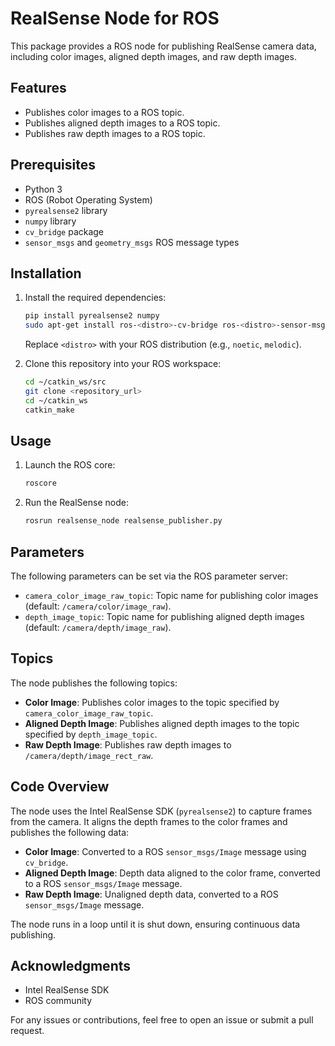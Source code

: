 # RealSense Node for ROS  

This package provides a ROS node for publishing RealSense camera data, including color images, aligned depth images, and raw depth images.  

## Features  
- Publishes color images to a ROS topic.  
- Publishes aligned depth images to a ROS topic.  
- Publishes raw depth images to a ROS topic.  

## Prerequisites  
- Python 3  
- ROS (Robot Operating System)  
- `pyrealsense2` library  
- `numpy` library  
- `cv_bridge` package  
- `sensor_msgs` and `geometry_msgs` ROS message types  

## Installation  
1. Install the required dependencies:  
    ```bash  
    pip install pyrealsense2 numpy  
    sudo apt-get install ros-<distro>-cv-bridge ros-<distro>-sensor-msgs ros-<distro>-geometry-msgs  
    ```  
    Replace `<distro>` with your ROS distribution (e.g., `noetic`, `melodic`).  

2. Clone this repository into your ROS workspace:  
    ```bash  
    cd ~/catkin_ws/src  
    git clone <repository_url>  
    cd ~/catkin_ws  
    catkin_make  
    ```  

## Usage  
1. Launch the ROS core:  
    ```bash  
    roscore  
    ```  

2. Run the RealSense node:  
    ```bash  
    rosrun realsense_node realsense_publisher.py  
    ```  

## Parameters  
The following parameters can be set via the ROS parameter server:  
- `camera_color_image_raw_topic`: Topic name for publishing color images (default: `/camera/color/image_raw`).  
- `depth_image_topic`: Topic name for publishing aligned depth images (default: `/camera/depth/image_raw`).  

## Topics  
The node publishes the following topics:  
- **Color Image**: Publishes color images to the topic specified by `camera_color_image_raw_topic`.  
- **Aligned Depth Image**: Publishes aligned depth images to the topic specified by `depth_image_topic`.  
- **Raw Depth Image**: Publishes raw depth images to `/camera/depth/image_rect_raw`.  

## Code Overview  
The node uses the Intel RealSense SDK (`pyrealsense2`) to capture frames from the camera. It aligns the depth frames to the color frames and publishes the following data:  
- **Color Image**: Converted to a ROS `sensor_msgs/Image` message using `cv_bridge`.  
- **Aligned Depth Image**: Depth data aligned to the color frame, converted to a ROS `sensor_msgs/Image` message.  
- **Raw Depth Image**: Unaligned depth data, converted to a ROS `sensor_msgs/Image` message.  

The node runs in a loop until it is shut down, ensuring continuous data publishing.   

## Acknowledgments  
- Intel RealSense SDK  
- ROS community  

For any issues or contributions, feel free to open an issue or submit a pull request.  